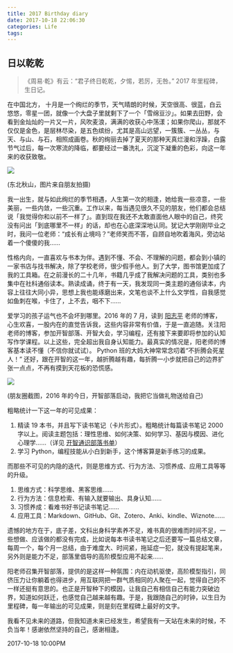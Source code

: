 ```yaml
---
title: 2017 Birthday diary
date: 2017-10-18 22:06:30
categories: Life
tags:
---
```


## 日以乾乾

> 《周易·乾》有云：“君子终日乾乾，夕惕，若厉，无咎。” 
>  2017 年里程碑，生日记。

在中国北方， 十月是一个绚烂的季节，天气晴朗的时候，天空很高、很蓝，白云悠悠，零星一团，就像一个大盘子里就剩下了一个「雪绵豆沙」。如果去田野，会看到金灿灿的一片又一片，风吹麦浪，满满的收获心中荡漾；如果你爬山，那就不仅仅是金色，是层林尽染，是五色缤纷，尤其是高山远望，一簇簇、一丛丛，与天、与山、与石，相照成画卷。秋的绚丽去掉了夏天的那种天真烂漫和浮躁，白露节气过后，每一次寒流的降临，都要经过一番洗礼，沉淀下凝重的色彩，向这一年来的收获致敬。

![](http://wx3.sinaimg.cn/large/6a959c93ly1fkmqr253iqj20zk0o8u0x.jpg)

(东北秋山，图片来自朋友拍摄)

我一出生，就与如此绚烂的季节相遇，人生第一次的相逢，她给我一些凉意，一些美丽，一些内敛，一些沉重。工作以来，每当遇见很久不见的朋友，他们都会总结说「我觉得你和以前不一样了」。直到现在我还不太敢直面他人眼中的自己，终究没有问出「到底哪里不一样」的话，却也在心底深深地认同。犹记大学刚刚毕业之时，我问一位老师：“成长有止境吗？”老师笑而不答，自顾自地吹着海风，旁边站着一个傻傻的我……

性格内向，一直喜欢与书本为伴。遇到不懂、不会、不理解的问题，都会到小镇的一家书店与找书解决，除了学校老师，很少假手他人。到了大学，图书馆更加成了我的工具箱。在之前漫长的二十几年，书籍几乎成了我解决问题的工具，类别也多集中在社科通俗读本。熟读成诵，终于有一天，我发现同一类主题的通俗读本，内容上往往大同小异，思想上我也能琢磨出来，文笔也谈不上什么文学性，自我感觉如鱼刺在喉，卡住了，上不去，咽不下……

爱学习的孩子运气也不会坏到哪里。2016 年的 7 月，读到 [阳志平](http://www.yangzhiping.com/) 老师的博客，心生欢喜，一股内在的直觉告诉我，这些内容非常有价值，于是一直追随。关注阳老师的博客，参加开智部落、开智大会，学习编程，还有接下来要即将参加的认知写作学课程。以上这些，完全超出我自身认知能力。最真实的情况是，阳老师的博客基本读不懂（不信你就试试）。 Python 班的大妈大神常常念叨着“不折腾会死星人！” 还好，跟在开智的这一年，越折腾越有趣，每折腾一小步就把自己的边界扩张一点点，不再有摸到天花板的恐慌感。

![](http://wx2.sinaimg.cn/large/6a959c93ly1fkmqr0hyoyj20hs0h9n29.jpg)

(朋友圈截图，2016 年的今日，开智部落启动，我把它当做礼物送给自己)

粗略统计一下这一年的可见成果：

1. 精读 19 本书，并且写下读书笔记（卡片形式）。粗略统计每篇读书笔记 2000 字以上。阅读主题包括：理性思维、如何决策、如何学习、基因与模因、进化心理学……（详见 [开智通识部落书单](https://www.douban.com/doulist/45345711/)）
2. 学习 Python，编程技能从小白到新手，这个博客算是新手练习的成果。

而那些不可见的内隐的迭代，则是思维方式、行为方法、习惯养成、应用工具等等的升级。

1. 思维方式：科学思维、黑客思维……
2. 行为方法：信息检索、有输入就要输出、具身认知……
3. 习惯养成：看难书好书记读书笔记……
4. 应用工具：Markdown、GitHub、Git、Zotero、Anki、kindle、Wiznote……

遗憾的地方在于，底子差，文科出身科学素养不足，难书真的很难而时间不足，一些想做、应该做的都没有完成，比如说每本书读书笔记之后还要写一篇总结文章，每周一个，每个月一总结，由于难度大、时间紧，拖延症一犯，就没有提起笔来，另外则是能力不足，部落里倡导的高阶模型应用不起来……

阳老师召集开智部落，提供的是这样一种氛围：内在动机驱使，高阶模型指引，同侪压力让你躺着也得进步，用互联网把一群气质相同的人聚在一起，觉得自己的不一样还挺有意思的。也正是开智种下的模因，让我自己有相信自己有能力突破边界，知道如何跃迁，也感觉自己越来越有趣。于是，我跟随自己的时钟，以生日为里程碑，每一年输出的可见成果，则是刻在里程碑上最好的文字。

我看不见未来的道路，但我知道未来已经发生，希望我有一天站在未来的时候，不负当年！感谢依然坚持的自己，感谢相逢。

2017-10-18 10:00PM






